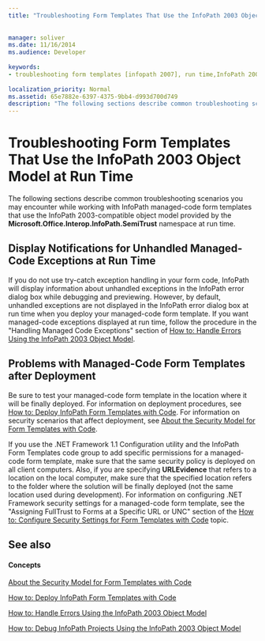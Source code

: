 ```yaml
---
title: "Troubleshooting Form Templates That Use the InfoPath 2003 Object Model at Run Time"
 
 
manager: soliver
ms.date: 11/16/2014
ms.audience: Developer
 
keywords:
- troubleshooting form templates [infopath 2007], run time,InfoPath 2003-compatible form templates, troubleshooting at run time
 
localization_priority: Normal
ms.assetid: 65e7882e-6397-4375-9bb4-d993d700d749
description: "The following sections describe common troubleshooting scenarios you may encounter while working with InfoPath managed-code form templates that use the InfoPath 2003-compatible object model provided by the Microsoft.Office.Interop.InfoPath.SemiTrust namespace at run time."
---
```


# Troubleshooting Form Templates That Use the InfoPath 2003 Object Model at Run Time

The following sections describe common troubleshooting scenarios you may encounter while working with InfoPath managed-code form templates that use the InfoPath 2003-compatible object model provided by the **Microsoft.Office.Interop.InfoPath.SemiTrust** namespace at run time. 
  
## Display Notifications for Unhandled Managed-Code Exceptions at Run Time

If you do not use try-catch exception handling in your form code, InfoPath will display information about unhandled exceptions in the InfoPath error dialog box while debugging and previewing. However, by default, unhandled exceptions are not displayed in the InfoPath error dialog box at run time when you deploy your managed-code form template. If you want managed-code exceptions displayed at run time, follow the procedure in the "Handling Managed Code Exceptions" section of [How to: Handle Errors Using the InfoPath 2003 Object Model](how-to-handle-errors-using-the-infopath-2003-object-model.md).
  
## Problems with Managed-Code Form Templates after Deployment

Be sure to test your managed-code form template in the location where it will be finally deployed. For information on deployment procedures, see [How to: Deploy InfoPath Form Templates with Code](how-to-deploy-infopath-form-templates-with-code.md). For information on security scenarios that affect deployment, see [About the Security Model for Form Templates with Code](about-the-security-model-for-form-templates-with-code.md).
  
If you use the .NET Framework 1.1 Configuration utility and the InfoPath Form Templates code group to add specific permissions for a managed-code form template, make sure that the same security policy is deployed on all client computers. Also, if you are specifying **URLEvidence** that refers to a location on the local computer, make sure that the specified location refers to the folder where the solution will be finally deployed (not the same location used during development). For information on configuring .NET Framework security settings for a managed-code form template, see the "Assigning FullTrust to Forms at a Specific URL or UNC" section of the [How to: Configure Security Settings for Form Templates with Code](how-to-configure-security-settings-for-form-templates-with-code.md) topic. 
  
## See also

#### Concepts

[About the Security Model for Form Templates with Code](about-the-security-model-for-form-templates-with-code.md)
  
[How to: Deploy InfoPath Form Templates with Code](how-to-deploy-infopath-form-templates-with-code.md)
  
[How to: Handle Errors Using the InfoPath 2003 Object Model](how-to-handle-errors-using-the-infopath-2003-object-model.md)
  
[How to: Debug InfoPath Projects Using the InfoPath 2003 Object Model](how-to-debug-infopath-projects-using-the-infopath-2003-object-model.md)


